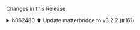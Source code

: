 Changes in this Release

<details><summary>b062480 ⬆️ Update matterbridge to v3.2.2 (#161)</summary>
⬆️ Update matterbridge to v3.2.2 (#161)

---

### Release Notes

<details>
<summary>Luligu/matterbridge (matterbridge)</summary>

###
[`v3.2.2`](https://redirect.github.com/Luligu/matterbridge/blob/HEAD/CHANGELOG.md#322---2025-08-10)

[Compare
Source](https://redirect.github.com/Luligu/matterbridge/compare/3.2.1...3.2.2)

##### Changed

- \[package]: Updated dependencies.

##### Fixed

- \[frontend]: Fixed new Matterbridge frontend version message on the
Home page.

<a href="https://www.buymeacoffee.com/luligugithub">
  <img src="bmc-button.svg" alt="Buy me a coffee" width="80">
</a>

###
[`v3.2.1`](https://redirect.github.com/Luligu/matterbridge/blob/HEAD/CHANGELOG.md#321---2025-08-10)

[Compare
Source](https://redirect.github.com/Luligu/matterbridge/compare/8836577034d5ea60fb120970afe4a164cfcb6db0...3.2.1)

##### Added

- \[platform]: Added uniqueId validation in registerDevice method. It
prevents to register a device if the implementation didn't call
createDefaultBasicInformationClusterServer() or
createDefaultBridgedDeviceBasicInformationClusterServer().
- \[platform]: Added deviceName validation in registerDevice method.
- \[platform]: Added serialNumber validation in registerDevice method.
- \[endpoint]: Removed static MatterbridgeEndpoint.bridgeMode.
- \[endpoint]: Removed BasicInformationServer remap to
BridgedDeviceBasicInformationServer in MatterbridgeEndpoint.
- \[platform]: Added BasicInformationServer remap to
BridgedDeviceBasicInformationServer in MatterbridgePlatform
registerDevice method when needed (bridgeMode = `bridge` and platform
type = `DynamicPlatform` in `childbridge` mode).
- \[frontend]: Bumped `frontend` version to 2.7.3.
- \[frontend]: Added frontend version to MatterbridgeInformation. It
triggers the page reload message on the Home page when updated.
- \[frontend]: Removed the sponsor badge. Added star and sponsor icons
buttons.

##### Changed

- \[package]: Updated dependencies.
- \[matter.js]: Bumped `matter.js` to 0.15.3. Thanks matter.js!
- \[matter.js]: Bumped `typescript` to 5.9.2.

##### Fixed

- \[frontend]: Fixed pointer on Discord icon.
- \[deepcopy]: Fixed Date test case to use a specific UTC timestamp. It
was failing on different timezones.
- \[frontend]: Fixed new Matterbridge version message on the Home page.

<a href="https://www.buymeacoffee.com/luligugithub">
  <img src="bmc-button.svg" alt="Buy me a coffee" width="80">
</a>

###
[`v3.2.1-dev-20250811-8836577`](https://redirect.github.com/Luligu/matterbridge/compare/1aeddad25a5a37ac35619867d11cd7eff3f623f6...8836577034d5ea60fb120970afe4a164cfcb6db0)

[Compare
Source](https://redirect.github.com/Luligu/matterbridge/compare/1aeddad25a5a37ac35619867d11cd7eff3f623f6...8836577034d5ea60fb120970afe4a164cfcb6db0)

###
[`v3.2.1-dev-20250807-1aeddad`](https://redirect.github.com/Luligu/matterbridge/compare/84c80207d223393d3baa60c3dcf54dd3c1feb3d1...1aeddad25a5a37ac35619867d11cd7eff3f623f6)

[Compare
Source](https://redirect.github.com/Luligu/matterbridge/compare/84c80207d223393d3baa60c3dcf54dd3c1feb3d1...1aeddad25a5a37ac35619867d11cd7eff3f623f6)

###
[`v3.2.1-dev-20250806-84c8020`](https://redirect.github.com/Luligu/matterbridge/compare/8a31d918de048ca478fccbc0911ca6d1e76645b1...84c80207d223393d3baa60c3dcf54dd3c1feb3d1)

[Compare
Source](https://redirect.github.com/Luligu/matterbridge/compare/8a31d918de048ca478fccbc0911ca6d1e76645b1...84c80207d223393d3baa60c3dcf54dd3c1feb3d1)

###
[`v3.2.1-dev-20250806-8a31d91`](https://redirect.github.com/Luligu/matterbridge/compare/a440a54fc362e8af7412a6636146ad621802f52c...8a31d918de048ca478fccbc0911ca6d1e76645b1)

[Compare
Source](https://redirect.github.com/Luligu/matterbridge/compare/a440a54fc362e8af7412a6636146ad621802f52c...8a31d918de048ca478fccbc0911ca6d1e76645b1)

###
[`v3.2.1-dev-20250805-a440a54`](https://redirect.github.com/Luligu/matterbridge/compare/be73ddb120aa6a59b2083c62174f945d3624bf5e...a440a54fc362e8af7412a6636146ad621802f52c)

[Compare
Source](https://redirect.github.com/Luligu/matterbridge/compare/be73ddb120aa6a59b2083c62174f945d3624bf5e...a440a54fc362e8af7412a6636146ad621802f52c)

###
[`v3.2.1-dev-20250804-be73ddb`](https://redirect.github.com/Luligu/matterbridge/compare/c70121ebd64073d8f90eb93a7bf311327f0addfa...be73ddb120aa6a59b2083c62174f945d3624bf5e)

[Compare
Source](https://redirect.github.com/Luligu/matterbridge/compare/c70121ebd64073d8f90eb93a7bf311327f0addfa...be73ddb120aa6a59b2083c62174f945d3624bf5e)

###
[`v3.2.1-dev-20250803-c70121e`](https://redirect.github.com/Luligu/matterbridge/compare/f978b33d3f8b7d1824a859ea37e04aa2ce9016fd...c70121ebd64073d8f90eb93a7bf311327f0addfa)

[Compare
Source](https://redirect.github.com/Luligu/matterbridge/compare/f978b33d3f8b7d1824a859ea37e04aa2ce9016fd...c70121ebd64073d8f90eb93a7bf311327f0addfa)

###
[`v3.2.1-dev-20250802-f978b33`](https://redirect.github.com/Luligu/matterbridge/compare/741949bd713abe80aa6a0af2fc0caaf92144cd4c...f978b33d3f8b7d1824a859ea37e04aa2ce9016fd)

[Compare
Source](https://redirect.github.com/Luligu/matterbridge/compare/741949bd713abe80aa6a0af2fc0caaf92144cd4c...f978b33d3f8b7d1824a859ea37e04aa2ce9016fd)

###
[`v3.2.1-dev-20250802-741949b`](https://redirect.github.com/Luligu/matterbridge/compare/516a52213315c8875004d2a5f8bed3d95780c2db...741949bd713abe80aa6a0af2fc0caaf92144cd4c)

[Compare
Source](https://redirect.github.com/Luligu/matterbridge/compare/516a52213315c8875004d2a5f8bed3d95780c2db...741949bd713abe80aa6a0af2fc0caaf92144cd4c)

###
[`v3.2.1-dev-20250802-516a522`](https://redirect.github.com/Luligu/matterbridge/compare/3.2.0...516a52213315c8875004d2a5f8bed3d95780c2db)

[Compare
Source](https://redirect.github.com/Luligu/matterbridge/compare/3.2.0...516a52213315c8875004d2a5f8bed3d95780c2db)

</details>

---

This PR was generated by [Mend Renovate](https://mend.io/renovate/).
View the [repository job
log](https://developer.mend.io/github/L2jLiga/ha-addons).

<!--renovate-debug:eyJjcmVhdGVkSW5WZXIiOiI0MS42MC40IiwidXBkYXRlZEluVmVyIjoiNDEuNjAuNCIsInRhcmdldEJyYW5jaCI6Im1hc3RlciIsImxhYmVscyI6WyJkZXBlbmRlbmNpZXMiLCJuby1zdGFsZSJdfQ==-->

Co-authored-by: renovate[bot] <29139614+renovate[bot]@users.noreply.github.com></details>